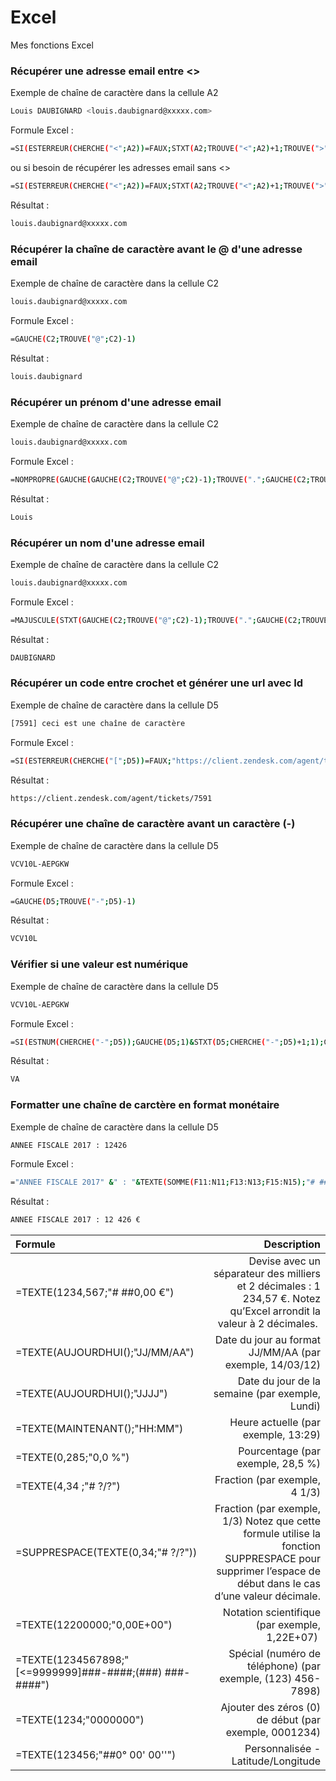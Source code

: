 # Excel
Mes fonctions Excel

### Récupérer une adresse email entre <>
Exemple de chaîne de caractère dans la cellule A2
```sh
Louis DAUBIGNARD <louis.daubignard@xxxxx.com>
```
Formule Excel :
```sh
=SI(ESTERREUR(CHERCHE("<";A2))=FAUX;STXT(A2;TROUVE("<";A2)+1;TROUVE(">";A2;TROUVE("<";A2))-TROUVE("<";A2)-1);"")
```
ou si besoin de récupérer les adresses email sans <> 
```sh
=SI(ESTERREUR(CHERCHE("<";A2))=FAUX;STXT(A2;TROUVE("<";A2)+1;TROUVE(">";A2;TROUVE("<";A2))-TROUVE("<";A2)-1);SI(ESTERREUR(CHERCHE("@";A2))=FAUX;A2;""))
```

Résultat :
```sh
louis.daubignard@xxxxx.com
```

### Récupérer la chaîne de caractère avant le @ d'une adresse email 
Exemple de chaîne de caractère dans la cellule C2
```sh
louis.daubignard@xxxxx.com
```
Formule Excel :
```sh
=GAUCHE(C2;TROUVE("@";C2)-1)
```

Résultat :
```sh
louis.daubignard
```

### Récupérer un prénom d'une adresse email 
Exemple de chaîne de caractère dans la cellule C2
```sh
louis.daubignard@xxxxx.com
```
Formule Excel :
```sh
=NOMPROPRE(GAUCHE(GAUCHE(C2;TROUVE("@";C2)-1);TROUVE(".";GAUCHE(C2;TROUVE("@";C2)-1))-1))
```

Résultat :
```sh
Louis
```

### Récupérer un nom d'une adresse email 
Exemple de chaîne de caractère dans la cellule C2
```sh
louis.daubignard@xxxxx.com
```
Formule Excel :
```sh
=MAJUSCULE(STXT(GAUCHE(C2;TROUVE("@";C2)-1);TROUVE(".";GAUCHE(C2;TROUVE("@";C2)-1))+1;(NBCAR(GAUCHE(C2;TROUVE("@";C2)-1))-TROUVE(".";GAUCHE(C2;TROUVE("@";C2)-1)))))
```

Résultat :
```sh
DAUBIGNARD
```

### Récupérer un code entre crochet et générer une url avec Id 
Exemple de chaîne de caractère dans la cellule D5
```sh
[7591] ceci est une chaîne de caractère
```
Formule Excel :
```sh
=SI(ESTERREUR(CHERCHE("[";D5))=FAUX;"https://client.zendesk.com/agent/tickets/"&STXT(D5;2;4);"")
```
Résultat :
```sh
https://client.zendesk.com/agent/tickets/7591
```

### Récupérer une chaîne de caractère avant un caractère (-)
Exemple de chaîne de caractère dans la cellule D5
```sh
VCV10L-AEPGKW  
```
Formule Excel :
```sh
=GAUCHE(D5;TROUVE("-";D5)-1)
```
Résultat :
```sh
VCV10L
```

### Vérifier si une valeur est numérique
Exemple de chaîne de caractère dans la cellule D5
```sh
VCV10L-AEPGKW 
```
Formule Excel :
```sh
=SI(ESTNUM(CHERCHE("-";D5));GAUCHE(D5;1)&STXT(D5;CHERCHE("-";D5)+1;1);GAUCHE(D5;1))
```
Résultat :
```sh
VA
```

### Formatter une chaîne de carctère en format monétaire
Exemple de chaîne de caractère dans la cellule D5
```sh
ANNEE FISCALE 2017 : 12426
```
Formule Excel :
```sh
="ANNEE FISCALE 2017" &" : "&TEXTE(SOMME(F11:N11;F13:N13;F15:N15);"# ##0 €")
```
Résultat :
```sh
ANNEE FISCALE 2017 : 12 426 €
```

Formule | Description
:-- | --: 
=TEXTE(1234,567;"# ##0,00 €")     | Devise avec un séparateur des milliers et 2 décimales : 1 234,57 €. Notez qu’Excel arrondit la valeur à 2 décimales.  
=TEXTE(AUJOURDHUI();"JJ/MM/AA")   | Date du jour au format JJ/MM/AA (par exemple, 14/03/12) 
=TEXTE(AUJOURDHUI();"JJJJ")       | Date du jour de la semaine (par exemple, Lundi)
=TEXTE(MAINTENANT();"HH:MM")      | Heure actuelle (par exemple, 13:29)
=TEXTE(0,285;"0,0 %")             | Pourcentage (par exemple, 28,5 %)
=TEXTE(4,34 ;"# ?/?")             | Fraction (par exemple, 4 1/3)
=SUPPRESPACE(TEXTE(0,34;"# ?/?")) | Fraction (par exemple, 1/3) Notez que cette formule utilise la fonction SUPPRESPACE pour supprimer l’espace de début dans le cas d’une valeur décimale.
=TEXTE(12200000;"0,00E+00")       | Notation scientifique (par exemple, 1,22E+07)  
=TEXTE(1234567898;"[<=9999999]###-####;(###) ###-####")| Spécial (numéro de téléphone) (par exemple, (123) 456-7898)
=TEXTE(1234;"0000000")            | Ajouter des zéros (0) de début (par exemple, 0001234)
=TEXTE(123456;"##0° 00' 00''")    | Personnalisée - Latitude/Longitude

